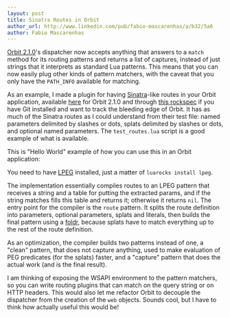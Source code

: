 ```yaml
---
layout: post
title: Sinatra Routes in Orbit
author_url: http://www.linkedin.com/pub/fabio-mascarenhas/a/b32/5a6
author: Fabio Mascarenhas
---
```


[Orbit 2.1.0](http://keplerproject.github.com/orbit)'s dispatcher now accepts anything that answers to a `match`
method for its routing patterns and returns a list of captures, instead of just strings that it interprets as
standard Lua patterns. This means that you can now easily plug other kinds of pattern matchers, with the
caveat that you only have the `PATH_INFO` available for matching.

As an example, I made a plugin for having [Sinatra](http://www.sinatrarb.com/)-like routes in your Orbit application, available
[here](http://gist.github.com/222620) for Orbit 2.1.0 and through
[this rockspec](http://luarocks.org/repositories/rocks-cvs/orbit-cvs-2.rockspec) if you have Git
installed and want to track the bleeding edge of Orbit. It has as much of the Sinatra routes as I
could understand from their test file: named parameters delimited by slashes or dots, splats delimited
by slashes or dots, and optional named parameters. The `test_routes.lua` script is a good example of what
is available.

This is "Hello World" example of how you can use this in an Orbit application:

<script src="http://gist.github.com/222642.js"></script>

You need to have [LPEG](http://www.inf.puc-rio.br/~roberto/lpeg) installed, just a matter of `luarocks install lpeg`. 

The implementation essentially compiles routes to an LPEG pattern that receives a string and a table for putting
the extracted params, and if the string matches fills this table and returns it; otherwise it returns `nil`. The
entry point for the compiler is the `route` pattern. It splits the route definition into parameters, optional
parameters, splats and literals, then builds the final pattern using a
[foldr](http://en.wikipedia.org/wiki/Fold_(higher-order_function)), because splats have to match everything up to
the rest of the route definition. 

As an optimization, the compiler builds two patterns instead of one, a "clean"
pattern, that does not capture anything, used to make evaluation of PEG predicates (for the splats) faster,
and a "capture" pattern that does the actual work (and is the final result).

I am thinking of exposing the WSAPI environment to the pattern matchers, so you can write routing plugins that
can match on the query string or on HTTP headers. This would also let me refactor Orbit to decouple
the dispatcher from the creation of the `web` objects. Sounds cool, but I have to think how actually useful
this would be!
